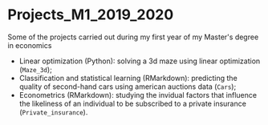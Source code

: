 # Projects_M1_2019_2020
Some of the projects carried out during my first year of my Master's degree in economics

- Linear optimization (Python): solving a 3d maze using linear optimization (`Maze_3d`);
- Classification and statistical learning (RMarkdown): predicting the quality of second-hand cars using american auctions data (`Cars`);
- Econometrics (RMarkdown): studying the invidual factors that influence the likeliness of an individual to be subscribed to a private insurance (`Private_insurance`).
